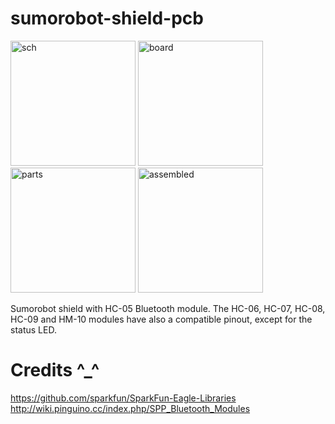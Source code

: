 # sumorobot-shield-pcb

<img src="https://lh5.googleusercontent.com/-it9yOEXSMLM/VMl9e91q7zI/AAAAAAAAKTs/qbzwPjBJKbg/w1518-h608-no/sumoshield_sch.png" alt="sch" height="200px">
<img src="https://lh3.googleusercontent.com/-oKuqbnyXDj0/VMl9e1IVStI/AAAAAAAAKT4/xXUDUkYzals/w983-h893-no/sumoshield.png" alt="board" height="200px">
<img src="https://lh5.googleusercontent.com/-ZiVPRLJQh4E/VHEYBoISdsI/AAAAAAAAJO8/1GbXHuVOvMY/w1339-h893-no/step0.jpg" alt="parts" height="200px">
<img src="https://lh5.googleusercontent.com/--Vy3vMixjls/VHEYCUP9NAI/AAAAAAAAJPA/rPhJ3K8vj64/w800-h534-no/step14.jpg" alt="assembled" height="200px">

Sumorobot shield with HC-05 Bluetooth module. The HC-06, HC-07, HC-08, HC-09 and HM-10 modules have also a compatible pinout, except for the status LED.



# Credits ^_^
https://github.com/sparkfun/SparkFun-Eagle-Libraries
http://wiki.pinguino.cc/index.php/SPP_Bluetooth_Modules
